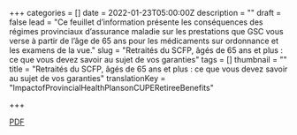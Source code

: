+++
categories = []
date = 2022-01-23T05:00:00Z
description = ""
draft = false
lead = "Ce feuillet d’information présente les conséquences des régimes provinciaux d’assurance maladie sur les prestations que GSC vous verse à partir de l’âge de 65 ans pour les médicaments sur ordonnance et les examens de la vue."
slug = "Retraités du SCFP, âgés de 65 ans et plus : ce que vous devez savoir au sujet de vos garanties"
tags = []
thumbnail = ""
title = "Retraités du SCFP, âgés de 65 ans et plus : ce que vous devez savoir au sujet de vos garanties"
translationKey = "ImpactofProvincialHealthPlansonCUPERetireeBenefits"

+++

[PDF](/img/fr-fact_sheet_retiree_benefits_april_2020.pdf)
